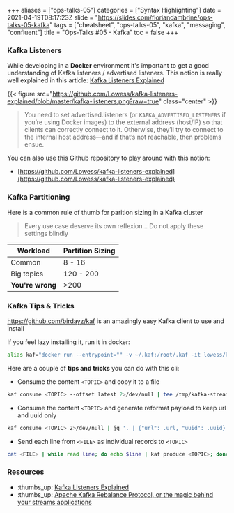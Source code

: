 +++
aliases = ["ops-talks-05"]
categories = ["Syntax Highlighting"]
date = 2021-04-19T08:17:23Z
slide = "https://slides.com/floriandambrine/ops-talks-05-kafka"
tags = ["cheatsheet", "ops-talks-05", "kafka", "messaging", "confluent"]
title = "Ops-Talks #05 - Kafka"
toc = false
+++

### Kafka Listeners

While developing in a **Docker** environment it's important to get a good understanding of Kafka listeners / advertised listeners. This notion is really well explained in this article: [Kafka Listeners Explained](https://www.confluent.io/blog/kafka-listeners-explained/)

{{< figure src="https://github.com/Lowess/kafka-listeners-explained/blob/master/kafka-listeners.png?raw=true" class="center" >}}


> You need to set advertised.listeners (or `KAFKA_ADVERTISED_LISTENERS` if you’re using Docker images) to the external address (host/IP) so that clients can correctly connect to it. Otherwise, they’ll try to connect to the internal host address—and if that’s not reachable, then problems ensue.

You can also use this Github repository to play around with this notion:
* [https://github.com/Lowess/kafka-listeners-explained](https://github.com/Lowess/kafka-listeners-explained)

<!--more-->

### Kafka Partitioning

Here is a common rule of thumb for parition sizing in a Kafka cluster

> Every use case deserve its own reflexion... Do not apply these settings blindly

| Workload         | Partition Sizing |
| ---------------- | ---------------- |
| Common           | 8 - 16           |
| Big topics       | 120 - 200        |
| **You're wrong** | >200             |

### Kafka Tips & Tricks
https://github.com/birdayz/kaf is an amazingly easy Kafka client to use and install

If you feel lazy installing it, run it in docker:

```bash {linenos=table,linenostart=1}
alias kaf="docker run --entrypoint="" -v ~/.kaf:/root/.kaf -it lowess/kaf bash"
```

Here are a couple of **tips and tricks** you can do with this cli:

* Consume the content `<TOPIC>` and copy it to a file

```bash {linenos=table,linenostart=1}
kaf consume <TOPIC> --offset latest 2>/dev/null | tee /tmp/kafka-stream.log
```

* Consume the content `<TOPIC>` and generate reformat payload to keep url and uuid only

```bash {linenos=table,linenostart=1}
kaf consume <TOPIC> 2>/dev/null | jq '. | {"url": .url, "uuid": .uuid}'
```

* Send each line from `<FILE>` as individual records to `<TOPIC>`

```bash {linenos=table,linenostart=1}
cat <FILE> | while read line; do echo $line | kaf produce <TOPIC>; done
```

### Resources

* :thumbs_up: [Kafka Listeners Explained](https://www.confluent.io/blog/kafka-listeners-explained/)
* :thumbs_up: [Apache Kafka Rebalance Protocol, or the magic behind your streams applications](https://medium.com/streamthoughts/apache-kafka-rebalance-protocol-or-the-magic-behind-your-streams-applications-e94baf68e4f2)
